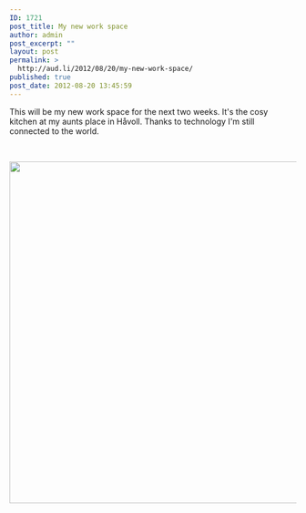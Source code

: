 ```yaml
---
ID: 1721
post_title: My new work space
author: admin
post_excerpt: ""
layout: post
permalink: >
  http://aud.li/2012/08/20/my-new-work-space/
published: true
post_date: 2012-08-20 13:45:59
---
```

This will be my new work space for the next two weeks. It's the cosy kitchen at my aunts place in Håvoll. Thanks to technology I'm still connected to the world.

&nbsp;

<a href="http://aud.li/2012/08/20/my-new-work-space/foto-20-08-12-11-19-37/" rel="attachment wp-att-1722"><img class="alignnone  wp-image-1722" title="Foto-20.08.12-11-19-37" src="http://aud.li/wp-content/uploads/2012/08/Foto-20.08.12-11-19-37.jpg" alt="" width="600" /></a>

&nbsp;